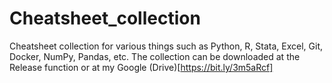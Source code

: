 # Cheatsheet_collection
Cheatsheet collection for various things such as Python, R, Stata, Excel, Git, Docker, NumPy, Pandas, etc.
The collection can be downloaded at the Release function or at my Google (Drive)[https://bit.ly/3m5aRcf]
